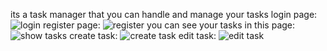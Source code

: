 its a task manager that you can handle and manage your tasks
login page:
![login](https://github.com/alirza4/TaskManager/assets/78573333/49739e00-1c86-471e-85b2-961cc96fad7a)
register page:
![register](https://github.com/alirza4/TaskManager/assets/78573333/635c1f02-ecfd-4369-b8d5-218feeec95ad)
you can see your tasks in this page:
![show tasks](https://github.com/alirza4/TaskManager/assets/78573333/11dc30b5-b98b-4edc-b6f4-01805324d915)
create task:
![create task](https://github.com/alirza4/TaskManager/assets/78573333/49d5349d-d8e7-4821-bc78-3884b1daa19e)
edit task:
![edit task](https://github.com/alirza4/TaskManager/assets/78573333/652156ff-1284-475b-9ba2-a30800bbd706)
